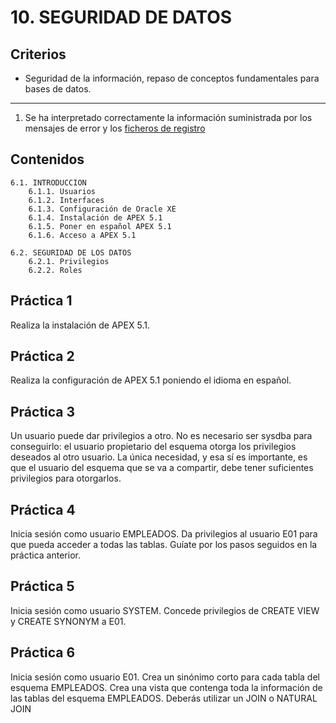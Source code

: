 # 10. SEGURIDAD DE DATOS

## Criterios
* Seguridad de la información, repaso de conceptos fundamentales para bases de datos.
***
1. Se ha interpretado correctamente la información suministrada por los mensajes de error y los <u>ficheros de registro</u>

## Contenidos

    6.1. INTRODUCCION
        6.1.1. Usuarios
        6.1.2. Interfaces
        6.1.3. Configuración de Oracle XE
        6.1.4. Instalación de APEX 5.1
        6.1.5. Poner en español APEX 5.1
        6.1.6. Acceso a APEX 5.1

    6.2. SEGURIDAD DE LOS DATOS
        6.2.1. Privilegios
        6.2.2. Roles

## Práctica 1

Realiza la instalación de APEX 5.1.

## Práctica 2

Realiza la configuración de APEX 5.1 poniendo el idioma en español.

## Práctica 3

Un usuario puede dar privilegios a otro. No es necesario ser sysdba para conseguirlo: el usuario propietario del esquema otorga los privilegios deseados al otro usuario. La única necesidad, y esa sí es importante, es que el usuario del esquema que se va a compartir, debe tener suficientes privilegios para otorgarlos.

## Práctica 4

Inicia sesión como usuario EMPLEADOS. Da privilegios al usuario E01 para que pueda acceder a todas las tablas. Guíate por los pasos seguidos en la práctica anterior.

## Práctica 5

Inicia sesión como usuario SYSTEM. Concede privilegios de CREATE VIEW y CREATE SYNONYM a E01.

## Práctica 6

Inicia sesión como usuario E01. Crea un sinónimo corto para cada tabla del esquema EMPLEADOS. Crea una vista que contenga toda la información de las tablas del esquema EMPLEADOS. Deberás utilizar un JOIN o NATURAL JOIN